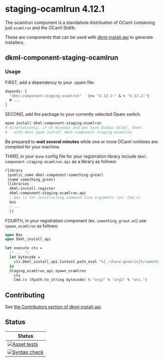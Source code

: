 # staging-ocamlrun 4.12.1

The ocamlrun component is a standalone distribution of OCaml containing
just `ocamlrun` and the OCaml Stdlib.

These are components that can be used with [dkml-install-api](https://diskuv.github.io/dkml-install-api/index.html)
to generate installers.

## dkml-component-staging-ocamlrun

### Usage

FIRST, add a dependency to your .opam file:

```ocaml
depends: [
  "dkml-component-staging-ocamlrun"   {>= "4.12.1~" & < "4.12.2~"}
  # ...
]
```

SECOND, add the package to your currently selected Opam switch:

```bash
opam install dkml-component-staging-ocamlrun
# Alternatively, if on Windows and you have Diskuv OCaml, then:
#   with-dkml opam install dkml-component-staging-ocamlrun
```

Be prepared to **wait several minutes** while one or more OCaml runtimes are
compiled for your machine.

THIRD, in your `dune` config file for your registration library include
`dkml-component-staging-ocamlrun.api` as a library as follows:

```lisp
(library
 (public_name dkml-component-something-great)
 (name something_great)
 (libraries
  dkml-install.register
  dkml-component-staging-ocamlrun.api
  ; bos is for constructing command line arguments (ex. Cmd.v)
  bos
  ; ...
  ))
```

FOURTH, in your registration component (ex. `something_great.ml`) use
`spawn_ocamlrun` as follows:

```ocaml
open Bos
open Dkml_install_api

let execute ctx =
  (* ... *)
  let bytecode =
    ctx.Dkml_install_api.Context.path_eval "%{_:share-generic}%/something_great.bc"
  in
  Staging_ocamlrun_api.spawn_ocamlrun
    ctx
    Cmd.(v (Fpath.to_string bytecode) % "arg1" % "arg2" % "etc.")
```

## Contributing

See [the Contributors section of dkml-install-api](https://github.com/diskuv/dkml-install-api/blob/main/contributors/README.md).

## Status

| Status                                                                                                                                                                                      |
| ------------------------------------------------------------------------------------------------------------------------------------------------------------------------------------------- |
| [![Asset tests](https://github.com/diskuv/dkml-component-ocamlrun/actions/workflows/asset.yml/badge.svg)](https://github.com/diskuv/dkml-component-ocamlrun/actions/workflows/asset.yml)    |
| [![Syntax check](https://github.com/diskuv/dkml-component-ocamlrun/actions/workflows/syntax.yml/badge.svg)](https://github.com/diskuv/dkml-component-ocamlrun/actions/workflows/syntax.yml) |
